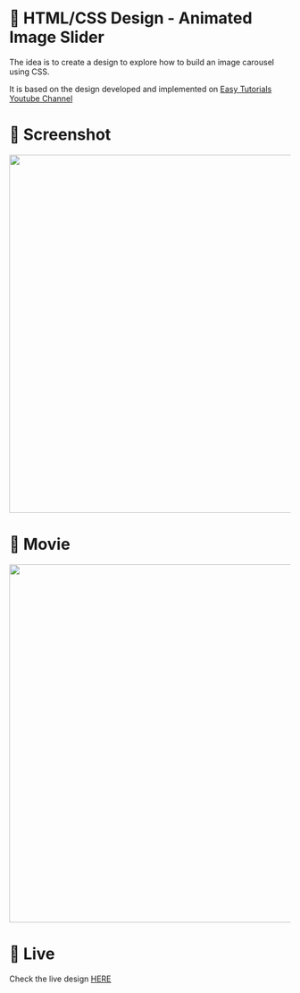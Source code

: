 # 🎨 HTML/CSS Design -  Animated Image Slider

The idea is to create a design to explore how to build an image carousel using CSS. 

It is based on the design developed and implemented  on [Easy Tutorials Youtube Channel](https://www.youtube.com/watch?v=Gf81XHerzJo)


# 📸 Screenshot
<img src="https://storage.googleapis.com/rfribeiro-css/images-slider-05/presentation.png" width="640">


# 🎥 Movie
<img src="https://storage.googleapis.com/rfribeiro-css/images-slider-05/presentation.gif" width="640">

# 🚀 Live

Check the live design [HERE](https://storage.googleapis.com/rfribeiro-css/images-slider-05/index.html)